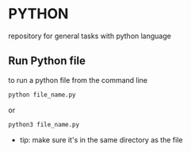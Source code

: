 # PYTHON

repository for general tasks with python language

## Run Python file 
to run a python file from the command line
```sh
python file_name.py
```
or
```sh
python3 file_name.py
```
* tip: make sure it's in the same directory as the file

